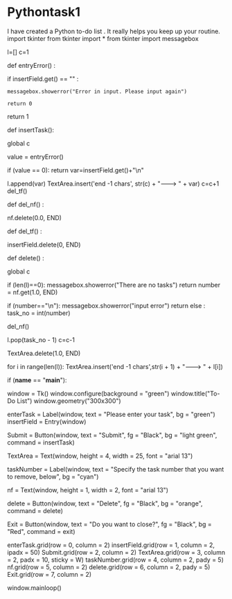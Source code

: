 # Pythontask1
I have created a Python to-do list . It really helps you keep up your routine. 
import tkinter
from tkinter import *
from tkinter import messagebox 

l=[] 
c=1

def entryError() : 
   
  if insertField.get() == "" : 
    
    
    messagebox.showerror("Error in input. Please input again") 
    
    return 0
  
  return 1

def insertTask(): 

  global c 
  
  value = entryError() 

  if (value == 0): 
    return
  var=insertField.get()+"\n"

  l.append(var) 
  TextArea.insert('end -1 chars', str(c) + "---> " + var) 
  c=c+1
  del_tf()

def del_nf() : 
  
  nf.delete(0.0, END) 


def del_tf() : 

  insertField.delete(0, END) 
  
def delete() : 
  
  global c 
  
  if (len(l)==0): 
    messagebox.showerror("There are no tasks") 
    return
  number = nf.get(1.0, END) 

  if (number=="\n"): 
    messagebox.showerror("input error") 
    return
  else : 
    task_no = int(number) 

  del_nf() 
  
  l.pop(task_no - 1) 
  c=c-1
  
  TextArea.delete(1.0, END) 

  for i in range(len(l)): 
    TextArea.insert('end -1 chars',str(i + 1) + "---> " + l[i]) 
  

if (__name__ == "__main__"): 

  window = Tk() 
  window.configure(background = "green") 
  window.title("To-Do List") 
  window.geometry("300x300") 

  enterTask = Label(window, text = "Please enter your task", bg = "green")
  insertField = Entry(window)
  
  Submit = Button(window, text = "Submit", fg = "Black", bg = "light green", command = insertTask) 

  TextArea = Text(window, height = 4, width = 25, font = "arial 13")

  taskNumber = Label(window, text = "Specify the task number that you want to remove, below", bg = "cyan")
            
  nf = Text(window, height = 1, width = 2, font = "arial 13")
  
  delete = Button(window, text = "Delete", fg = "Black", bg = "orange", command = delete) 
  
  Exit = Button(window, text = "Do you want to close?", fg = "Black", bg = "Red", command = exit) 

  enterTask.grid(row = 0, column = 2) 
  insertField.grid(row = 1, column = 2, ipadx = 50) 
  Submit.grid(row = 2, column = 2) 
  TextArea.grid(row = 3, column = 2, padx = 10, sticky = W) 
  taskNumber.grid(row = 4, column = 2, pady = 5) 
  nf.grid(row = 5, column = 2) 
  delete.grid(row = 6, column = 2, pady = 5) 
  Exit.grid(row = 7, column = 2) 
  
  window.mainloop() 
